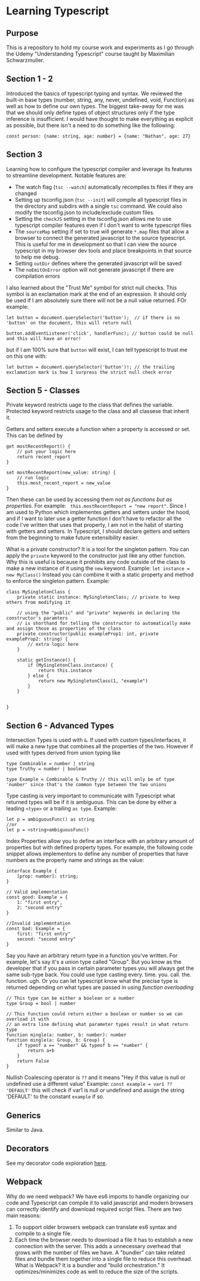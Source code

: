 # Learning Typescript

## Purpose

This is a repository to hold my course work and experiments as I go through the Udemy "Understanding Typescript" course taught by Maximilian Schwarzmuller.

## Section 1 - 2

Introduced the basics of typescript typing and syntax. We reviewed the built-in base types (number, string, any, never, undefined, void, Function) as well as how to define our own types. The biggest take-away for me was that we should only define types of object structures only if the type inference is insufficient. I would have thought to make everything as explicit as possible, but there isn't a need to do something like the following:

```
const person: {name: string, age: number} = {name: "Nathan", age: 27}
```

## Section 3

Learning how to configure the typescript compiler and leverage its features to streamline development. Notable features are:

- The watch flag (`tsc --watch`) automatically recompiles ts files if they are changed
- Setting up tsconfig.json (`tsc --init`) will compile all typescript files in the directory and subdirs with a single `tsc` command. We could also modify the tsconfig.json to include/exclude custom files.
- Setting the `checkJS` setting in the tsconfig.json allows me to use typescript compiler features even if I don't want to write typescript files
- The `sourceMap` setting if set to true will generate `*.map` files that allow a browser to connect the generated javascript to the source typescript. This is useful for me in development so that I can view the source typescript in my browser dev tools and place breakpoints in that source to help me debug.
- Setting `outDir` defines where the generated javascript will be saved
- The `noEmitOnError` option will not generate javascript if there are compilation errors

I also learned about the "Trust Me" symbol for strict null checks. This symbol is an exclamation mark at the end of an expression. It should only be used if I am absolutely sure there will not be a null value returned. FOr example:

```
let button = document.querySelector('button');  // if there is no 'button' on the document, this will return null

button.addEventListener('click', handlerFunc); // button could be null and this will have an error!
```

but if I am 100% sure that `button` will exist, I can tell typescript to trust me on this one with:

```
let button = document.querySelector('button')!; // the trailing exclamation mark is how I surpress the strict null check error
```

## Section 5 - Classes

Private keyword restricts uage to the class that defines the variable. Protected keyword restricts usage to the class and all classese that inherit it.

Getters and setters execute a function when a property is accessed or set. This can be defined by

```
get mostRecentReport() {
    // put your logic here
    return recent_report
}

set mostRecentReport(new_value: string) {
    // run logic
    this.most_recent_report = new_value
}
```

Then these can be used by accessing them _not as functions but as properties_. For example: ` this.mostRecentReport = "new report"`. Since I am used to Python which implementes getters and setters under the hood, and if I want to later use a getter function I don't have to refactor all the code I've written that uses that property, I am not in the habit of starting with getters and setters. In Typescript, I should declare getters and setters from the beginning to make future extensibility easier.

What is a private constructor? It is a tool for the singleton pattern. You can apply the `private` keyword to the constructor just like any other function. Why this is useful is because it prohibits any code outside of the class to make a new instance of it using the `new` keyword. Example: `let instance = new MyClass()` Instead you can combine it with a static property and method to enforce the singleton pattern. Example:

```
class MySingletonClass {
    private static instance: MySingletonClass; // private to keep others from modifying it

    // using the "public" and "private" keywords in declaring the constructor's paramters
    // is shorthand for telling the constructor to automatically make and assign those as properties of the class
    private constructor(public exampleProp1: int, private exampleProp2: string) {
        // extra logic here
    }

    static getInstance() {
        if (MySingletonClass.instance) {
            return this.instance
        } else {
            return new MySingletonClass(1, "example")
        }
    }


}
```

## Section 6 - Advanced Types

Intersection Types is used with `&`. If used with custom types/interfaces, it will make a new type that combines all the properties of the two. However if used with types derived from union typing like

```
type Combinable = number | string
type Truthy = number | boolean

type Example = Combinable & Truthy // this will only be of type 'number' since that's the common type between the two unions
```

Type casting is very important to communicate with Typescript what returned types will be if it is ambiguous. This can be done by either a leading `<type>` or a trailing `as type`. Example:

```
let p = ambiguousFunc() as string
//or
let p = <string>ambiguousFunc()
```

Index Properties allow you to define an interface with an arbitrary amount of properties but with defined property types. For example, the following code snippet allows implementors to define any number of properties that have numbers as the property name and strings as the value:

```
interface Example {
    [prop: number]: string;
}

// Valid implementation
const good: Example = {
    1: "first entry",
    2: "second entry"
}

//Invalid implementation
const bad: Example = {
    first: "first entry"
    second: "second entry"
}
```

Say you have an arbitrary return type in a function you've written. For example, let's say it's a union type called "Group". But you know as the developer that if you pass in certain parameter types you will always get the same sub-type back. You could use type casting every. time. you. call. the. function. ugh. Or you can let typescript know what the precise type is returned depending on what types are passed in using _function overloading_

```
// This type can be either a boolean or a number
type Group = bool | number

// This function could return either a boolean or number so we can overload it with
// an extra line defining what parameter types result in what return type
function mingle(a: number, b: number): number
function mingle(a: Group, b: Group) {
    if typeof a == "number" && typeof b == "number" {
        return a+b
    }
    return False
}
```

Nullish Coalescing operator is `??` and it means "Hey if this value is null or undefined use a different value" Example:
`const example = var1 ?? 'DEFAULT'` this will check if var1 is null or undefined and assign the string 'DEFAULT' to the constant `example` if so.

## Generics

Similar to Java.

## Decorators

See my decorator code exploration [here](./Section8/app.ts).

## Webpack

Why do we need webpack? We have es6 imports to handle organizing our code and Typescript can compile it to valid javascript and modern browsers can correctly identify and download required script files. There are two main reasons:

1. To support older browsers webpack can translate es6 syntax and compile to a single file.
2. Each time the browser needs to download a file it has to establish a new connection with the server. This adds a unnecessary overhead that grows with the number of files we have. A "bundler" can take related files and bundle them together into a single file to reduce this overhead. What is Webpack? It is a bundler and "build orchestration." It optimizes/minimizes code as well to reduce the size of the scripts.
